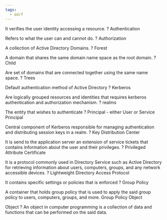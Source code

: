 ```yaml
---
tags:
  - ad/f
---
```


It verifies the user identity accessing a resource.
?
Authentication
<!--SR:!2025-10-07,218,330-->

Refers to what the user can and cannot do.
?
Authorization
<!--SR:!2025-11-06,248,330-->

A collection of Active Directory Domains.
?
Forest
<!--SR:!2025-06-27,116,310-->

A domain that shares the same domain name space as the root domain.
?
Child
<!--SR:!2025-03-07,4,250-->

Are set of domains that are connected together using the same name space.
?
Trees
<!--SR:!2025-03-05,2,230-->

Default authentication method of Active Directory
?
Kerberos
<!--SR:!2025-12-19,291,330-->

Are logically grouped resources and identities that requires kerberos authentication and authorization mechanism.
?
realms
<!--SR:!2025-03-09,6,250-->

The entity that wishes to authenticate
?
Principal - either User or Service Principal
<!--SR:!2025-03-30,27,290-->

Central component of Kerberos responsible for managing authentication and distributing session keys in a realm.
?
Key Distribution Center
<!--SR:!2025-11-10,252,330-->

It is send to the application server an extension of service tickets that contains information about the user and their privileges.
?
Privileged Attribute Certificate
<!--SR:!2025-03-05,2,190-->

It is a protocol commonly used in Directory Service such as Active Directory for retrieving information about users, computers, groups, and any network accessible devices.
?
Lightweight Directory Access Protocol
<!--SR:!2025-03-07,4,287-->

It contains specific settings or policies that is enforced
?
Group Policy
<!--SR:!2025-03-07,4,287-->

A container that holds group policy that is used to apply the said group policy to users, computers, groups, and more.
Group Policy Object

Object
?
An object in computer programming is a collection of data and functions that can be performed on the said data.
<!--SR:!2025-03-07,4,287-->